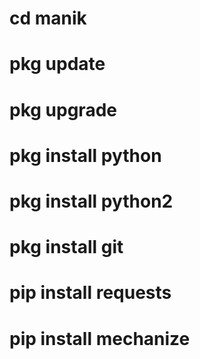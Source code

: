 # cd manik

# pkg update 

# pkg upgrade

# pkg install python 

# pkg install python2

# pkg install git

# pip install requests

# pip install mechanize

